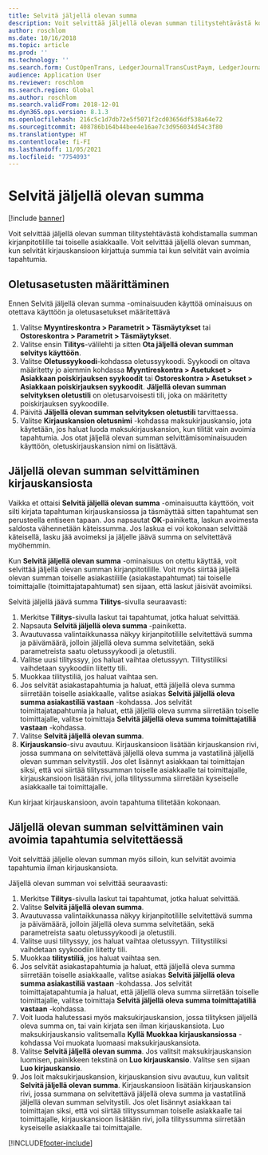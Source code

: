 ```yaml
---
title: Selvitä jäljellä olevan summa
description: Voit selvittää jäljellä olevan summan tilitystehtävästä kohdistamalla summan kirjanpitotilille.
author: roschlom
ms.date: 10/16/2018
ms.topic: article
ms.prod: ''
ms.technology: ''
ms.search.form: CustOpenTrans, LedgerJournalTransCustPaym, LedgerJournalTransVendPaym, VendOpenTrans
audience: Application User
ms.reviewer: roschlom
ms.search.region: Global
ms.author: roschlom
ms.search.validFrom: 2018-12-01
ms.dyn365.ops.version: 8.1.3
ms.openlocfilehash: 216c5c1d7db72e5f5071f2cd03656df538a64e72
ms.sourcegitcommit: 408786b164b44bee4e16ae7c3d956034d54c3f80
ms.translationtype: HT
ms.contentlocale: fi-FI
ms.lasthandoff: 11/05/2021
ms.locfileid: "7754093"
---
```

# <a name="settle-remainder"></a>Selvitä jäljellä olevan summa

[!include [banner](../includes/banner.md)]

Voit selvittää jäljellä olevan summan tilitystehtävästä kohdistamalla summan kirjanpitotilille tai toiselle asiakkaalle. Voit selvittää jäljellä olevan summan, kun selvität kirjauskansioon kirjattuja summia tai kun selvität vain avoimia tapahtumia.

## <a name="setting-up-defaults"></a>Oletusasetusten määrittäminen 
Ennen Selvitä jäljellä olevan summa -ominaisuuden käyttöä ominaisuus on otettava käyttöön ja oletusasetukset määritettävä

1)  Valitse **Myyntireskontra > Parametrit > Täsmäytykset** tai **Ostoreskontra > Parametrit > Täsmäytykset**.
2)  Valitse ensin **Tilitys**-välilehti ja sitten **Ota jäljellä olevan summan selvitys käyttöön**.
3)  Valitse **Oletussyykoodi**-kohdassa oletussyykoodi. Syykoodi on oltava määritetty jo aiemmin kohdassa **Myyntireskontra > Asetukset > Asiakkaan poiskirjauksen syykoodit** tai **Ostoreskontra > Asetukset > Asiakkaan poiskirjauksen syykoodit**. **Jäljellä olevan summan selvityksen oletustili** on oletusarvoisesti tili, joka on määritetty poiskirjauksen syykoodille.
3)  Päivitä **Jäljellä olevan summan selvityksen oletustili** tarvittaessa.
4)  Valitse **Kirjauskansion oletusnimi** -kohdassa maksukirjauskansio, jota käytetään, jos haluat luoda maksukirjauskansion, kun tilität vain avoimia tapahtumia. Jos otat jäljellä olevan summan selvittämisominaisuuden käyttöön, oletuskirjauskansion nimi on lisättävä.

## <a name="settle-remainder-from-a-journal"></a>Jäljellä olevan summan selvittäminen kirjauskansiosta
Vaikka et ottaisi **Selvitä jäljellä olevan summa** -ominaisuutta käyttöön, voit silti kirjata tapahtuman kirjauskansiossa ja täsmäyttää sitten tapahtumat sen perusteella entiseen tapaan. Jos napsautat **OK**-painiketta, laskun avoimesta saldosta vähennetään käteissumma. Jos laskua ei voi kokonaan selvittää käteisellä, lasku jää avoimeksi ja jäljelle jäävä summa on selvitettävä myöhemmin.

Kun **Selvitä jäljellä olevan summa** -ominaisuus on otettu käyttää, voit selvittää jäljellä olevan summan kirjanpitotilille. Voit myös siirtää jäljellä olevan summan toiselle asiakastilille (asiakastapahtumat) tai toiselle toimittajalle (toimittajatapahtumat) sen sijaan, että laskut jäisivät avoimiksi. 

Selvitä jäljellä jäävä summa **Tilitys**-sivulla seuraavasti:

1)  Merkitse **Tilitys**-sivulla laskut tai tapahtumat, jotka haluat selvittää.
2)  Napsauta **Selvitä jäljellä oleva summa** -painiketta.
3)  Avautuvassa valintaikkunassa näkyy kirjanpitotilille selvitettävä summa ja päivämäärä, jolloin jäljellä oleva summa selvitetään, sekä parametreista saatu oletussyykoodi ja oletustili. 
4)  Valitse uusi tilityssyy, jos haluat vaihtaa oletussyyn. Tilitystiliksi vaihdetaan syykoodiin liitetty tili.
5)  Muokkaa tilitystiliä, jos haluat vaihtaa sen.
6)  Jos selvität asiakastapahtumia ja haluat, että jäljellä oleva summa siirretään toiselle asiakkaalle, valitse asiakas **Selvitä jäljellä oleva summa asiakastiliä vastaan** -kohdassa. Jos selvität toimittajatapahtumia ja haluat, että jäljellä oleva summa siirretään toiselle toimittajalle, valitse toimittaja **Selvitä jäljellä oleva summa toimittajatiliä vastaan** -kohdassa.
6)  Valitse **Selvitä jäljellä olevan summa**.
7)  **Kirjauskansio**-sivu avautuu. Kirjauskansioon lisätään kirjauskansion rivi, jossa summana on selvitettävä jäljellä oleva summa ja vastatilinä jäljellä olevan summan selvitystili. Jos olet lisännyt asiakkaan tai toimittajan siksi, että voi siirtää tilityssumman toiselle asiakkaalle tai toimittajalle, kirjauskansioon lisätään rivi, jolla tilityssumma siirretään kyseiselle asiakkaalle tai toimittajalle.

Kun kirjaat kirjauskansioon, avoin tapahtuma tilitetään kokonaan. 

## <a name="settle-remainder-when-you-are-only-settling-open-transactions"></a>Jäljellä olevan summan selvittäminen vain avoimia tapahtumia selvitettäessä
Voit selvittää jäljelle olevan summan myös silloin, kun selvität avoimia tapahtumia ilman kirjauskansiota.

Jäljellä olevan summan voi selvittää seuraavasti:

1)  Merkitse **Tilitys**-sivulla laskut tai tapahtumat, jotka haluat selvittää.
2)  Valitse **Selvitä jäljellä olevan summa**.
3)  Avautuvassa valintaikkunassa näkyy kirjanpitotilille selvitettävä summa ja päivämäärä, jolloin jäljellä oleva summa selvitetään, sekä parametreista saatu oletussyykoodi ja oletustili. 
4)  Valitse uusi tilityssyy, jos haluat vaihtaa oletussyyn. Tilitystiliksi vaihdetaan syykoodiin liitetty tili.
5)  Muokkaa **tilitystiliä**, jos haluat vaihtaa sen.
6)  Jos selvität asiakastapahtumia ja haluat, että jäljellä oleva summa siirretään toiselle asiakkaalle, valitse asiakas **Selvitä jäljellä oleva summa asiakastiliä vastaan** -kohdassa. Jos selvität toimittajatapahtumia ja haluat, että jäljellä oleva summa siirretään toiselle toimittajalle, valitse toimittaja **Selvitä jäljellä oleva summa toimittajatiliä vastaan** -kohdassa.
7)  Voit luoda halutessasi myös maksukirjauskansion, jossa tilityksen jäljellä oleva summa on, tai vain kirjata sen ilman kirjauskansiota. Luo maksukirjauskansio valitsemalla **Kyllä** **Muokkaa kirjauskansiossa** -kohdassa Voi muokata luomaasi maksukirjauskansiota.
8)  Valitse **Selvitä jäljellä olevan summa**. Jos valitsit maksukirjauskansion luomisen, painikkeen tekstinä on **Luo kirjauskansio**. Valitse sen sijaan **Luo kirjauskansio**.
9)  Jos loit maksukirjauskansion, kirjauskansion sivu avautuu, kun valitsit **Selvitä jäljellä olevan summa**. Kirjauskansioon lisätään kirjauskansion rivi, jossa summana on selvitettävä jäljellä oleva summa ja vastatilinä jäljellä olevan summan selvitystili. Jos olet lisännyt asiakkaan tai toimittajan siksi, että voi siirtää tilityssumman toiselle asiakkaalle tai toimittajalle, kirjauskansioon lisätään rivi, jolla tilityssumma siirretään kyseiselle asiakkaalle tai toimittajalle.


[!INCLUDE[footer-include](../../includes/footer-banner.md)]

